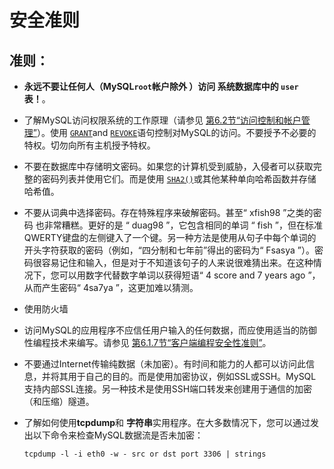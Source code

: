 # 安全准则

## 准则：

- **永远不要让任何人（MySQL`root`帐户除外 ）访问 系统数据库中的 `user`表！**。

- 了解MySQL访问权限系统的工作原理（请参见 [第6.2节“访问控制和帐户管理”](https://dev.mysql.com/doc/refman/5.6/en/access-control.html)）。使用 [`GRANT`](https://dev.mysql.com/doc/refman/5.6/en/grant.html)and [`REVOKE`](https://dev.mysql.com/doc/refman/5.6/en/revoke.html)语句控制对MySQL的访问。不要授予不必要的特权。切勿向所有主机授予特权。

- 不要在数据库中存储明文密码。如果您的计算机受到威胁，入侵者可以获取完整的密码列表并使用它们。而是使用 [`SHA2()`](https://dev.mysql.com/doc/refman/5.6/en/encryption-functions.html#function_sha2)或其他某种单向哈希函数并存储哈希值。

- 不要从词典中选择密码。存在特殊程序来破解密码。甚至“ xfish98 ”之类的密码 也非常糟糕。更好的是 “ duag98 ”，它包含相同的单词 “ fish ”，但在标准QWERTY键盘的左侧键入了一个键。另一种方法是使用从句子中每个单词的开头字符获取的密码（例如，“四分制和七年前”得出的密码为“ Fsasya ”）。密码很容易记住和输入，但是对于不知道该句子的人来说很难猜出来。在这种情况下，您可以用数字代替数字单词以获得短语“ 4 score and 7 years ago ”，从而产生密码“ 4sa7ya ”，这更加难以猜测。

- 使用防火墙

- 访问MySQL的应用程序不应信任用户输入的任何数据，而应使用适当的防御性编程技术来编写。请参见 [第6.1.7节“客户端编程安全性准则”](https://dev.mysql.com/doc/refman/5.6/en/secure-client-programming.html)。

- 不要通过Internet传输纯数据（未加密）。有时间和能力的人都可以访问此信息，并将其用于自己的目的。而是使用加密协议，例如SSL或SSH。MySQL支持内部SSL连接。另一种技术是使用SSH端口转发来创建用于通信的加密（和压缩）隧道。

- 了解如何使用**tcpdump**和 **字符串**实用程序。在大多数情况下，您可以通过发出以下命令来检查MySQL数据流是否未加密：

  ```
  tcpdump -l -i eth0 -w - src or dst port 3306 | strings
  ```

  